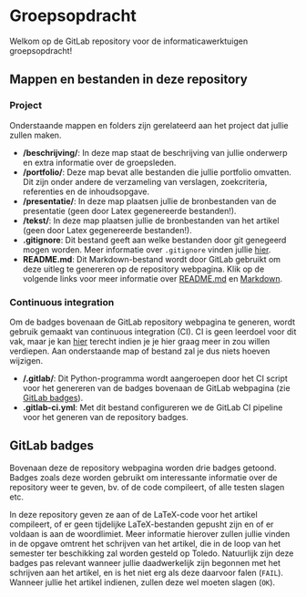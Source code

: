 # Groepsopdracht

Welkom op de GitLab repository voor de informaticawerktuigen groepsopdracht!


## Mappen en bestanden in deze repository

### Project

Onderstaande mappen en folders zijn gerelateerd aan het project dat jullie zullen maken.

* **/beschrijving/**:
    In deze map staat de beschrijving van jullie onderwerp en extra informatie over de groepsleden.
* **/portfolio/**:
    Deze map bevat alle bestanden die jullie portfolio omvatten.
    Dit zijn onder andere de verzameling van verslagen, zoekcriteria, referenties en de inhoudsopgave.
* **/presentatie/**:
    In deze map plaatsen jullie de bronbestanden van de presentatie (geen door Latex gegenereerde bestanden!).
* **/tekst/**:
    In deze map plaatsen jullie de bronbestanden van het artikel (geen door Latex gegenereerde bestanden!).
* **.gitignore**:
    Dit bestand geeft aan welke bestanden door git genegeerd mogen worden.
    Meer informatie over `.gitignore` vinden jullie [hier](https://git-scm.com/docs/gitignore).
* **README.md**:
    Dit Markdown-bestand wordt door GitLab gebruikt om deze uitleg te genereren op de repository webpagina.
    Klik op de volgende links voor meer informatie over [README.md](https://help.github.com/en/articles/about-readmes) en [Markdown](https://guides.github.com/features/mastering-markdown/).

### Continuous integration

Om de badges bovenaan de GitLab repository webpagina te generen, wordt gebruik gemaakt van continuous integration (CI).
CI is geen leerdoel voor dit vak, maar je kan [hier](https://docs.gitlab.com/ee/ci/introduction/) terecht indien je je hier graag meer in zou willen verdiepen.
Aan onderstaande map of bestand zal je dus niets hoeven wijzigen.

* **/.gitlab/**:
    Dit Python-programma wordt aangeroepen door het CI script voor het genereren van de badges bovenaan de GitLab webpagina (zie [GitLab badges](#gitlab-badges)).
* **.gitlab-ci.yml**:
    Met dit bestand configureren we de GitLab CI pipeline voor het generen van de repository badges.


## GitLab badges

Bovenaan deze de repository webpagina worden drie badges getoond.
Badges zoals deze worden gebruikt om interessante informatie over de repository weer te geven, bv. of de code compileert, of alle testen slagen etc.

In deze repository geven ze aan of de LaTeX-code voor het artikel compileert, of er geen tijdelijke LaTeX-bestanden gepusht zijn en of er voldaan is aan de woordlimiet.
Meer informatie hierover zullen jullie vinden in de opgave omtrent het schrijven van het artikel, die in de loop van het semester ter beschikking zal worden gesteld op Toledo.
Natuurlijk zijn deze badges pas relevant wanneer jullie daadwerkelijk zijn begonnen met het schrijven aan het artikel, en is het niet erg als deze daarvoor falen (`FAIL`).
Wanneer jullie het artikel indienen, zullen deze wel moeten slagen (`OK`).
